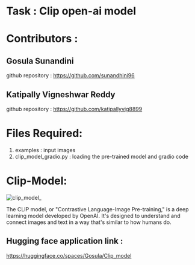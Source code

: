 # Task : Clip open-ai model



#  Contributors :

## Gosula Sunandini 
github repository : https://github.com/sunandhini96
## Katipally Vigneshwar Reddy
github repository : https://github.com/katipallyvig8899

# Files Required:
1. examples : input images
2. clip_model_gradio.py : loading the pre-trained model and gradio code

# Clip-Model:

![clip_model_](https://github.com/sunandhini96/TSAI_ERAV1/assets/63030539/2d300b51-4d32-4dac-bddc-6140ff762045)


The CLIP model, or "Contrastive Language-Image Pre-training," is a deep learning model developed by OpenAI. It's designed to understand and connect images and text in a way that's similar to how humans do.

## Hugging face application link :

https://huggingface.co/spaces/Gosula/Clip_model

